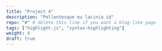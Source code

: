 ```yaml
---
title: "Project 4"
description: "Pellentesque eu lacinia id"
repo: "#" # delete this line if you want a blog-like page
tags: ["highlight-js", "syntax-highlighting"]
weight: 4
draft: true
---
```

